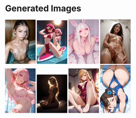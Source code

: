 # Generated Images



<img src="2025_09_19_01_thumb.webp" width="100"/> <img src="2025_09_19_02_thumb.webp" width="100"/> <img src="2025_09_19_03_thumb.webp" width="100"/> <img src="2025_09_19_04_thumb.webp" width="100"/> <img src="2025_09_19_05_thumb.webp" width="100"/> <img src="2025_09_19_06_thumb.webp" width="100"/> <img src="2025_09_19_07_thumb.webp" width="100"/> <img src="2025_09_19_08_thumb.webp" width="100"/>